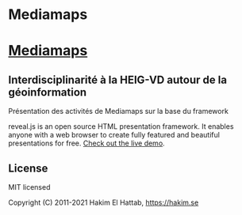 # Mediamaps
<h1>
<a href="https://heig-vd.ch/rad/instituts/mei/mediamaps">Mediamaps<a>
</h1>
<h2>
Interdisciplinarité à la HEIG-VD autour de la géoinformation
</h2>
<p>
Présentation des activités de Mediamaps sur la base du framework <a href="https://revealjs.com"></a>
</p>


reveal.js is an open source HTML presentation framework. It enables anyone with a web browser to create fully featured and beautiful presentations for free. [Check out the live demo](https://revealjs.com/).

## License

MIT licensed

Copyright (C) 2011-2021 Hakim El Hattab, https://hakim.se
